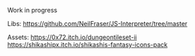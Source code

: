 
Work in progress


Libs:
https://github.com/NeilFraser/JS-Interpreter/tree/master

Assets:
https://0x72.itch.io/dungeontileset-ii
https://shikashipx.itch.io/shikashis-fantasy-icons-pack
